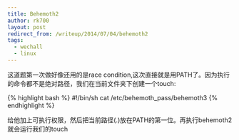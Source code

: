 ```yaml
---
title: Behemoth2
author: rk700
layout: post
redirect_from: /writeup/2014/07/04/behemoth2
tags:
  - wechall
  - linux
---
```

这道题第一次做好像还用的是race condition,这次直接就是用PATH了。因为执行的命令都不是绝对路径，我们在当前文件夹下创建一个touch:

{% highlight bash %}
#!/bin/sh
cat /etc/behemoth_pass/behemoth3
{% endhighlight %}

给他加上可执行权限，然后把当前路径(.)放在PATH的第一位。再执行behemoth2就会运行我们的touch